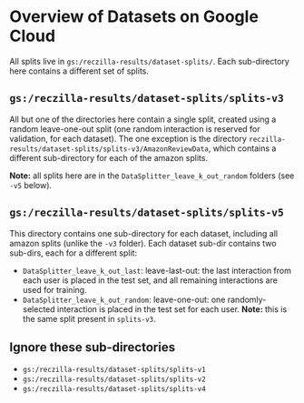 # Overview of Datasets on Google Cloud

All splits live in `gs:/reczilla-results/dataset-splits/`. Each sub-directory here contains a different set of splits.

## `gs:/reczilla-results/dataset-splits/splits-v3`

All but one of the directories here contain a single split, created using a random leave-one-out split (one random interaction is reserved for validation, for each dataset). The one exception is the directory `reczilla-results/dataset-splits/splits-v3/AmazonReviewData`, which contains a different sub-directory for each of the amazon splits.

**Note:** all splits here are in the `DataSplitter_leave_k_out_random` folders (see `-v5` below).

## `gs:/reczilla-results/dataset-splits/splits-v5`

This directory contains one sub-directory for each dataset, including all amazon splits (unlike the `-v3` folder). Each dataset sub-dir contains two sub-dirs, each for a different split:
- `DataSplitter_leave_k_out_last`: leave-last-out: the last interaction from each user is placed in the test set, and all remaining interactions are used for training.
- `DataSplitter_leave_k_out_random`: leave-one-out: one randomly-selected interaction is placed in the test set for each user. **Note:** this is the same split present in `splits-v3`. 


## Ignore these sub-directories
- `gs:/reczilla-results/dataset-splits/splits-v1`
- `gs:/reczilla-results/dataset-splits/splits-v2`
- `gs:/reczilla-results/dataset-splits/splits-v4`
